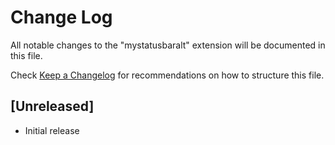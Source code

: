 # Change Log

All notable changes to the "mystatusbaralt" extension will be documented in this file.

Check [Keep a Changelog](http://keepachangelog.com/) for recommendations on how to structure this file.

## [Unreleased]

- Initial release